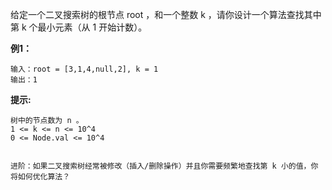 给定一个二叉搜索树的根节点 root ，和一个整数 k ，请你设计一个算法查找其中第 k 个最小元素（从 1 开始计数）。

**例1：**
```
输入：root = [3,1,4,null,2], k = 1
输出：1
```


**提示:**
```
树中的节点数为 n 。
1 <= k <= n <= 10^4
0 <= Node.val <= 10^4
 

进阶：如果二叉搜索树经常被修改（插入/删除操作）并且你需要频繁地查找第 k 小的值，你将如何优化算法？
```

